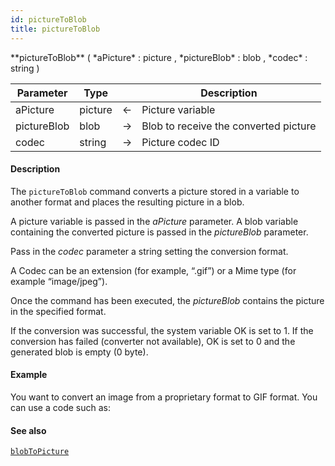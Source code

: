 ```yaml
---
id: pictureToBlob
title: pictureToBlob
---
```




<!-- REF #_command_.pictureToBlob.Syntax -->**pictureToBlob** ( *aPicture* : picture , *pictureBlob* : blob , *codec* : string )<!-- END REF -->


<!-- REF #_command_.pictureToBlob.Params -->
|Parameter|Type||Description|
|---------|--- |:---:|------|
|aPicture|picture|&#8592;|Picture variable|
|pictureBlob|blob|&#8594;|Blob to receive the converted picture|
|codec|string|&#8594;|Picture codec ID|
<!-- END REF -->

#### Description

The `pictureToBlob` command<!-- REF #_command_.pictureToBlob.Summary --> converts a picture stored in a variable to another format and places the resulting picture in a blob<!-- END REF -->.

A picture variable is passed in the *aPicture* parameter. A blob variable containing the converted picture is passed in the *pictureBlob* parameter.

Pass in the *codec* parameter a string setting the conversion format.

A Codec can be an extension (for example, “.gif”) or a Mime type (for example “image/jpeg”).

Once the command has been executed, the *pictureBlob* contains the picture in the specified format.

If the conversion was successful, the system variable OK is set to 1. If the conversion has failed (converter not available), OK is set to 0 and the generated blob is empty (0 byte).

#### Example

You want to convert an image from a proprietary format to GIF format. You can use a code such as:


#### See also

[`blobToPicture`](blobToPicture.md)
